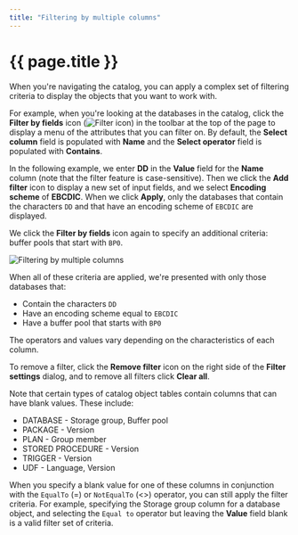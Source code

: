 ```yaml
---
title: "Filtering by multiple columns"
---
```


# {{ page.title }}

When you're navigating the catalog, you can apply a complex set of filtering criteria to display the objects that you want to work with.

For example, when you're looking at the databases in the catalog, click the **Filter by fields** icon (![Filter icon]({{site.baseurl}}/assets/images/catalog-navigation-filter.png)) in the toolbar at the top of the page to display a menu of the attributes that you can filter on. By default, the **Select column** field is populated with **Name** and the **Select operator** field is populated with **Contains**.

In the following example, we enter **DD** in the **Value** field for the **Name** column (note that the filter feature is case-sensitive). Then we click the **Add filter** icon to display a new set of input fields, and we select **Encoding scheme** of **EBCDIC**. When we click **Apply**, only the databases that contain the characters `DD` and that have an encoding scheme of `EBCDIC` are displayed.

We click the **Filter by fields** icon again to specify an additional criteria: buffer pools that start with `BP0`.

![Filtering by multiple columns]({{site.baseurl}}/assets/images/multi-column-filter.gif)

When all of these criteria are applied, we're presented with only those databases that:

- Contain the characters `DD`
- Have an encoding scheme equal to `EBCDIC`
- Have a buffer pool that starts with `BP0`

The operators and values vary depending on the characteristics of each column.

To remove a filter, click the **Remove filter** icon on the right side of the **Filter settings** dialog, and to remove all filters click **Clear all**.

Note that certain types of catalog object tables contain columns that can have blank values. These include:

- DATABASE - Storage group, Buffer pool
- PACKAGE - Version
- PLAN - Group member
- STORED PROCEDURE - Version
- TRIGGER - Version
- UDF - Language, Version

When you specify a blank value for one of these columns in conjunction with the `EqualTo` (=) or `NotEqualTo` (<>) operator, you can still apply the filter criteria. For example, specifying the Storage group column for a database object, and selecting the `Equal to` operator but leaving the **Value** field blank is a valid filter set of criteria.